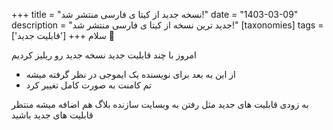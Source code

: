 +++
title = "نسخه جدید از کیتا ی فارسی منتشر شد!"
date = "1403-03-09"
description = "جدید ترین نسخه از کیتا ی فارسی منتشر شد!"
[taxonomies]
tags = ['قابلیت جدید']
+++
سلام 👋 

امروز با چند قابلیت جدید نسخه جدید رو ریلیز کردیم

- از این به بعد برای نویسنده یک ایموجی در نظر گرفته میشه
- تم کامنت به صورت کامل تغییر کرد

به زودی قابلیت های جدید مثل رفتن به وبسایت سازنده بلاگ هم اضافه میشه منتظر قابلیت های جدید باشید